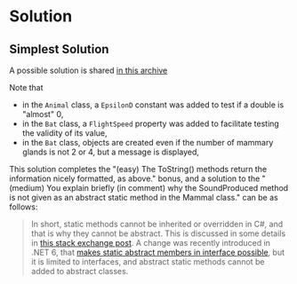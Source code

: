 # Solution

## Simplest Solution

A possible solution is shared [in this archive](./code/projects/Species.zip)

Note that

- in the `Animal` class, a `EpsilonD` constant was added to test if a double is "almost" 0,
- in the `Bat` class, a `FlightSpeed` property was added to facilitate testing the validity of its value,
- in the `Bat` class, objects are created even if the number of mammary glands is not 2 or 4, but a message is displayed,

This solution completes the "(easy) The ToString() methods return the information nicely formatted, as above." bonus, and a solution to the "(medium) You explain briefly (in comment) why the SoundProduced method is not given as an abstract static method in the Mammal class." can be as follows:

> In short, static methods cannot be inherited or overridden in C#, and that is why they cannot be abstract.
> This is discussed in some details in [this stack exchange post](https://stackoverflow.com/questions/3284/why-cant-i-have-abstract-static-methods-in-c).
> A change was recently introduced in .NET 6, that [makes static abstract members in interface possible](https://learn.microsoft.com/en-us/dotnet/core/compatibility/core-libraries/6.0/static-abstract-interface-methods), but it is limited to interfaces, and abstract static methods cannot be added to abstract classes.
